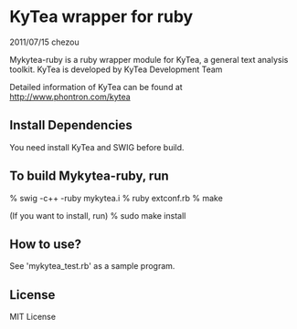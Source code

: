 KyTea wrapper for ruby
==========================

2011/07/15 chezou

Mykytea-ruby is a ruby wrapper module for KyTea, a general text analysis toolkit.
KyTea is developed by KyTea Development Team

Detailed information of KyTea can be found at
http://www.phontron.com/kytea

Install Dependencies
--------------------

You need install KyTea and SWIG before build.

To build Mykytea-ruby, run
--------------------

   % swig -c++ -ruby mykytea.i
   % ruby extconf.rb
   % make

  (If you want to install, run)
   % sudo make install


How to use?
--------------------
  See 'mykytea_test.rb' as a sample program.

License
--------------------
MIT License